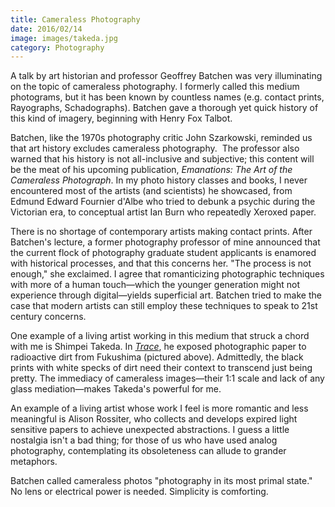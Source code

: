 ```yaml
---
title: Cameraless Photography
date: 2016/02/14
image: images/takeda.jpg
category: Photography
---
```


A talk by art historian and professor Geoffrey Batchen was very illuminating on the topic of cameraless photography. I formerly called this medium photograms, but it has been known by countless names (e.g. contact prints, Rayographs, Schadographs). Batchen gave a thorough yet quick history of this kind of imagery, beginning with Henry Fox Talbot.

Batchen, like the 1970s photography critic John Szarkowski, reminded us that art history excludes cameraless photography.  The professor also warned that his history is not all-inclusive and subjective; this content will be the meat of his upcoming publication, *Emanations: The Art of the Cameraless Photograph*. In my photo history classes and books, I never encountered most of the artists (and scientists) he showcased, from Edmund Edward Fournier d'Albe who tried to debunk a psychic during the Victorian era, to conceptual artist Ian Burn who repeatedly Xeroxed paper.

There is no shortage of contemporary artists making contact prints. After Batchen's lecture, a former photography professor of mine announced that the current flock of photography graduate student applicants is enamored with historical processes, and that this concerns her. "The process is not enough," she exclaimed. I agree that romanticizing photographic techniques with more of a human touch—which the younger generation might not experience through digital—yields superficial art. Batchen tried to make the case that modern artists can still employ these techniques to speak to 21st century concerns.

One example of a living artist working in this medium that struck a chord with me is Shimpei Takeda. In _[Trace](http://www.shimpeitakeda.com/trace/)_, he exposed photographic paper to radioactive dirt from Fukushima (pictured above). Admittedly, the black prints with white specks of dirt need their context to transcend just being pretty. The immediacy of cameraless images—their 1:1 scale and lack of any glass mediation—makes Takeda's powerful for me.

An example of a living artist whose work I feel is more romantic and less meaningful is Alison Rossiter, who collects and develops expired light sensitive papers to achieve unexpected abstractions. I guess a little nostalgia isn't a bad thing; for those of us who have used analog photography, contemplating its obsoleteness can allude to grander metaphors.

Batchen called cameraless photos "photography in its most primal state." No lens or electrical power is needed. Simplicity is comforting.
